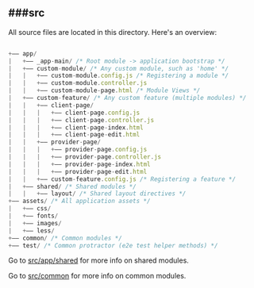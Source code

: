 ###src
--------------------------

All source files are located in this directory.
Here's an overview:

```javascript

+—— app/
|   +—— _app-main/ /* Root module -> application bootstrap */
|   +—— custom-module/ /* Any custom module, such as 'home' */
|   |   +—— custom-module.config.js /* Registering a module */
|   |   +—— custom-module.controller.js
|   |   +—— custom-module-page.html /* Module Views */
|   +—— custom-feature/ /* Any custom feature (multiple modules) */
|   |   +—— client-page/
|   |   |   +—— client-page.config.js
|   |   |   +—— client-page.controller.js
|   |   |   +—— client-page-index.html
|   |   |   +—— client-page-edit.html
|   |   +—— provider-page/
|   |   |   +—— provider-page.config.js
|   |   |   +—— provider-page.controller.js
|   |   |   +—— provider-page-index.html
|   |   |   +—— provider-page-edit.html
|   |   +—— custom-feature.config.js /* Registering a feature */
|   +—— shared/ /* Shared modules */
|   |   +—— layout/ /* Shared layout directives */
+—— assets/ /* All application assets */
|   +—— css/
|   +—— fonts/
|   +—— images/
|   +—— less/
+—— common/ /* Common modules */
+—— test/ /* Common protractor (e2e test helper methods) */

```

Go to [src/app/shared](https://github.com/dandaniel/angular-boilerplate-study/tree/master/src/app/shared) for more info on shared modules.

Go to [src/common](https://github.com/dandaniel/angular-boilerplate-study/tree/master/src/common) for more info on common modules.
